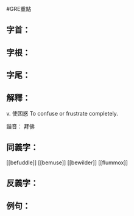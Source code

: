 #GRE重點 
## 字首：

## 字根：

## 字尾：


## 解釋：
v. 
使困惑
To confuse or frustrate completely.

諧音：
拜佛

## 同義字：
[[befuddle]]
[[bemuse]]
[[bewilder]]
[[flummox]]

## 反義字：

## 例句：


